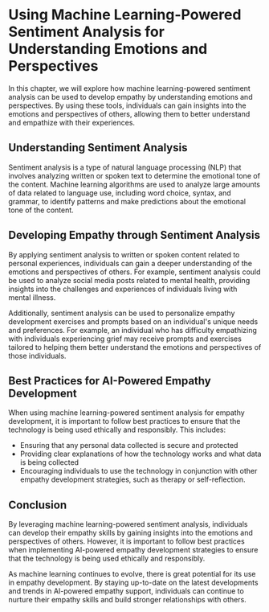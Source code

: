 # Using Machine Learning-Powered Sentiment Analysis for Understanding Emotions and Perspectives

In this chapter, we will explore how machine learning-powered sentiment analysis can be used to develop empathy by understanding emotions and perspectives. By using these tools, individuals can gain insights into the emotions and perspectives of others, allowing them to better understand and empathize with their experiences.

Understanding Sentiment Analysis
--------------------------------

Sentiment analysis is a type of natural language processing (NLP) that involves analyzing written or spoken text to determine the emotional tone of the content. Machine learning algorithms are used to analyze large amounts of data related to language use, including word choice, syntax, and grammar, to identify patterns and make predictions about the emotional tone of the content.

Developing Empathy through Sentiment Analysis
---------------------------------------------

By applying sentiment analysis to written or spoken content related to personal experiences, individuals can gain a deeper understanding of the emotions and perspectives of others. For example, sentiment analysis could be used to analyze social media posts related to mental health, providing insights into the challenges and experiences of individuals living with mental illness.

Additionally, sentiment analysis can be used to personalize empathy development exercises and prompts based on an individual's unique needs and preferences. For example, an individual who has difficulty empathizing with individuals experiencing grief may receive prompts and exercises tailored to helping them better understand the emotions and perspectives of those individuals.

Best Practices for AI-Powered Empathy Development
-------------------------------------------------

When using machine learning-powered sentiment analysis for empathy development, it is important to follow best practices to ensure that the technology is being used ethically and responsibly. This includes:

* Ensuring that any personal data collected is secure and protected
* Providing clear explanations of how the technology works and what data is being collected
* Encouraging individuals to use the technology in conjunction with other empathy development strategies, such as therapy or self-reflection.

Conclusion
----------

By leveraging machine learning-powered sentiment analysis, individuals can develop their empathy skills by gaining insights into the emotions and perspectives of others. However, it is important to follow best practices when implementing AI-powered empathy development strategies to ensure that the technology is being used ethically and responsibly.

As machine learning continues to evolve, there is great potential for its use in empathy development. By staying up-to-date on the latest developments and trends in AI-powered empathy support, individuals can continue to nurture their empathy skills and build stronger relationships with others.



